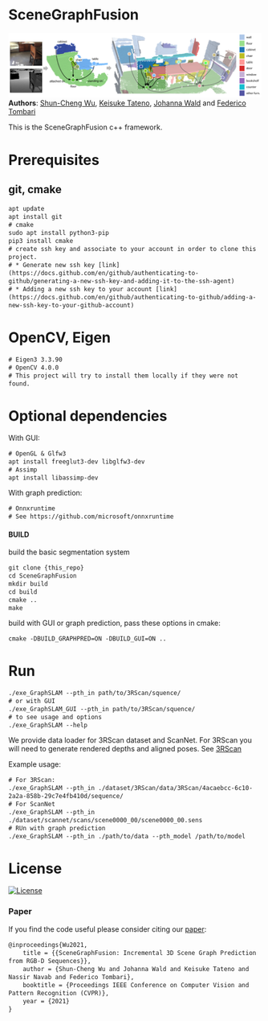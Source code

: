 # SceneGraphFusion
![teaser](img/teaser.png)
**Authors**: [Shun-Cheng Wu][sc], [Keisuke Tateno][keisu], [Johanna Wald][jojo] and [Federico Tombari][fede]

[sc]:http://campar.in.tum.de/Main/ShunChengWu
[keisu]:http://campar.in.tum.de/Main/KeisukeTateno
[jojo]:http://campar.in.tum.de/Main/JohannaWald
[fede]:http://campar.in.tum.de/Main/FedericoTombari

This is the SceneGraphFusion c++ framework. 

# Prerequisites
## git, cmake
```
apt update
apt install git
# cmake
sudo apt install python3-pip
pip3 install cmake
# create ssh key and associate to your account in order to clone this project.
# * Generate new ssh key [link](https://docs.github.com/en/github/authenticating-to-github/generating-a-new-ssh-key-and-adding-it-to-the-ssh-agent)
# * Adding a new ssh key to your account [link](https://docs.github.com/en/github/authenticating-to-github/adding-a-new-ssh-key-to-your-github-account)
```
# OpenCV, Eigen
```
# Eigen3 3.3.90  
# OpenCV 4.0.0  
# This project will try to install them locally if they were not found.
```
# Optional dependencies
With GUI:
```
# OpenGL & Glfw3
apt install freeglut3-dev libglfw3-dev
# Assimp
apt install libassimp-dev
```
With graph prediction:
```
# Onnxruntime
# See https://github.com/microsoft/onnxruntime
```

#### BUILD
build the basic segmentation system 
```
git clone {this_repo}
cd SceneGraphFusion
mkdir build
cd build
cmake ..
make
```
build with GUI or graph prediction, pass these options in cmake:
```
cmake -DBUILD_GRAPHPRED=ON -DBUILD_GUI=ON ..
```

# Run
```
./exe_GraphSLAM --pth_in path/to/3RScan/squence/
# or with GUI
./exe_GraphSLAM_GUI --pth_in path/to/3RScan/squence/
# to see usage and options 
./exe_GraphSLAM --help
```

We provide data loader for 3RScan dataset and ScanNet. For 3RScan you will need to generate rendered depths and aligned poses. See [3RScan](https://github.com/WaldJohannaU/3RScan/tree/master/c%2B%2B)

Example usage:

```
# For 3RScan:
./exe_GraphSLAM --pth_in ./dataset/3RScan/data/3RScan/4acaebcc-6c10-2a2a-858b-29c7e4fb410d/sequence/
# For ScanNet
./exe_GraphSLAM --pth_in ./dataset/scannet/scans/scene0000_00/scene0000_00.sens
# RUn with graph prediction
./exe_GraphSLAM --pth_in ./path/to/data --pth_model /path/to/model
```


# License
[![License](https://img.shields.io/badge/License-BSD%202--Clause-orange.svg)](https://opensource.org/licenses/BSD-2-Clause)

### Paper
If you find the code useful please consider citing our [paper](https://arxiv.org/pdf/2103.14898.pdf):

```
@inproceedings{Wu2021,
    title = {{SceneGraphFusion: Incremental 3D Scene Graph Prediction from RGB-D Sequences}},
    author = {Shun-Cheng Wu and Johanna Wald and Keisuke Tateno and Nassir Navab and Federico Tombari},
    booktitle = {Proceedings IEEE Conference on Computer Vision and Pattern Recognition (CVPR)},
    year = {2021}
}
```
